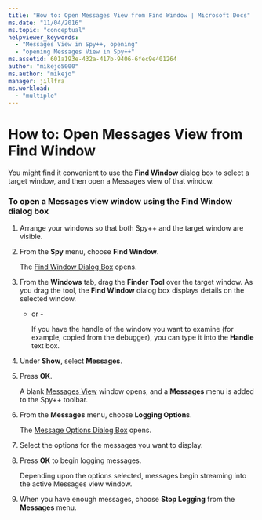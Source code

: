 ```yaml
---
title: "How to: Open Messages View from Find Window | Microsoft Docs"
ms.date: "11/04/2016"
ms.topic: "conceptual"
helpviewer_keywords:
  - "Messages View in Spy++, opening"
  - "opening Messages View in Spy++"
ms.assetid: 601a193e-432a-417b-9406-6fec9e401264
author: "mikejo5000"
ms.author: "mikejo"
manager: jillfra
ms.workload:
  - "multiple"
---
```

# How to: Open Messages View from Find Window
You might find it convenient to use the **Find Window** dialog box to select a target window, and then open a Messages view of that window.

### To open a Messages view window using the Find Window dialog box

1. Arrange your windows so that both Spy++ and the target window are visible.

2. From the **Spy** menu, choose **Find Window**.

    The [Find Window Dialog Box](../debugger/find-window-dialog-box.md) opens.

3. From the **Windows** tab, drag the **Finder Tool** over the target window. As you drag the tool, the **Find Window** dialog box displays details on the selected window.

   - or -

     If you have the handle of the window you want to examine (for example, copied from the debugger), you can type it into the **Handle** text box.

4. Under **Show**, select **Messages**.

5. Press **OK**.

    A blank [Messages View](../debugger/messages-view.md) window opens, and a **Messages** menu is added to the Spy++ toolbar.

6. From the **Messages** menu, choose **Logging Options**.

    The [Message Options Dialog Box](../debugger/message-options-dialog-box.md) opens.

7. Select the options for the messages you want to display.

8. Press **OK** to begin logging messages.

    Depending upon the options selected, messages begin streaming into the active Messages view window.

9. When you have enough messages, choose **Stop Logging** from the **Messages** menu.
